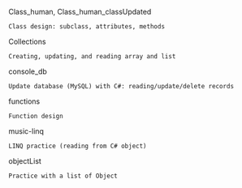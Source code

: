 Class_human, Class_human_classUpdated
	
	Class design: subclass, attributes, methods

Collections
	
	Creating, updating, and reading array and list
	
console_db
	
	Update database (MySQL) with C#: reading/update/delete records

functions	
	
	Function design

music-linq
	
	LINQ practice (reading from C# object)		

objectList	
	
	Practice with a list of Object
